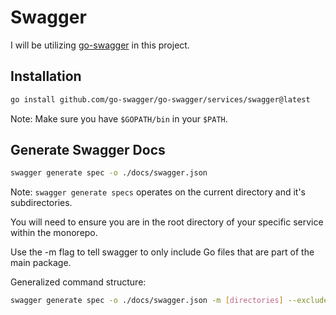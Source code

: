 # Swagger

I will be utilizing [go-swagger](https://github.com/go-swagger/go-swagger) in this project.


## Installation

```bash
go install github.com/go-swagger/go-swagger/services/swagger@latest
```

Note: Make sure you have `$GOPATH/bin` in your `$PATH`.

## Generate Swagger Docs

```bash
swagger generate spec -o ./docs/swagger.json
```

Note: `swagger generate specs` operates on the current directory and it's subdirectories.

You will need to ensure you are in the root directory of your specific service within the monorepo.

Use the -m flag to tell swagger to only include Go files that are part of the main package.


Generalized command structure:

```bash
swagger generate spec -o ./docs/swagger.json -m [directories] --exclude [excluded_directories]
```

